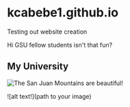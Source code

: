 # kcabebe1.github.io
Testing out website creation

Hi GSU fellow students isn't that fun?

## My University

![The San Juan Mountains are beautiful!](https://paws.gsu.edu/wp-content/themes/gsu-flex-2/images/logo.png)

![alt text!](path to your image)
